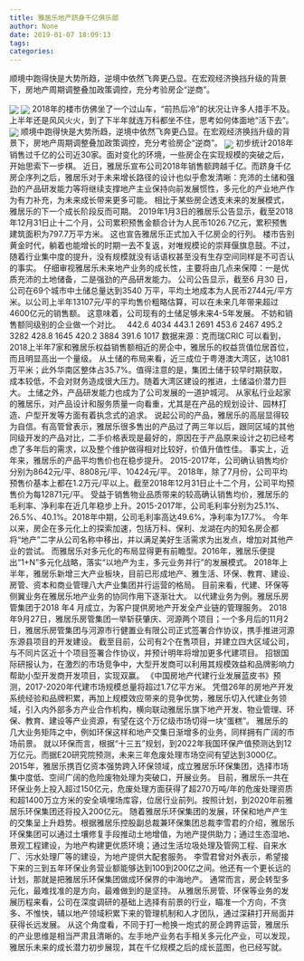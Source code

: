 ```yaml
---
title: 雅居乐地产跻身千亿俱乐部
author: None
date: 2019-01-07 18:09:13
tags: 
categories: 
---
```

顺境中跑得快是大势所趋，逆境中依然飞奔更凸显。在宏观经济换挡升级的背景下，房地产周期调整叠加政策调控，充分考验房企“逆商”。
<!-- more -->
<img align="center" border="0" src="https://imgcdn.yicai.com/uppics/images/2019/01/2dc7d1fb5070e122798d90893c78b9a7.jpg" />
<img align="center" border="0" src="https://imgcdn.yicai.com/uppics/images/2019/01/149812ee8f507a2a8d4ee474f7ac0698.jpg" />
2018年的楼市仿佛坐了一个过山车，“前热后冷”的状况让许多人措手不及。上半年还是风风火火，到了下半年就连万科都坐不住，思考如何体面地“活下去”。
<img align="center" border="0" src="https://imgcdn.yicai.com/uppics/images/2019/01/26665b7cc4fe0244098e452e62b5a58a.jpg" />
顺境中跑得快是大势所趋，逆境中依然飞奔更凸显。在宏观经济换挡升级的背景下，房地产周期调整叠加政策调控，充分考验房企“逆商”。
<img align="center" border="0" src="https://imgcdn.yicai.com/uppics/images/2019/01/cea3dd8d6c3fcd5fe9e0dd0c430839b6.jpg" />
初步统计2018年销售过千亿的公司近30家。面对变化的环境，一些房企在实现规模的突破之后，开始思索下一步棋。
近日，雅居乐宣布公司2018年销售额跨越千亿。而跻身千亿房企序列之后，雅居乐对于未来增长路径的设计也似乎愈发清晰：充沛的土储和强劲的产品研发能力等将继续支撑地产主业保持向前发展惯性，多元化的产业地产作为有力补充，为未来成长带来更多可能。
相比于某些房企透支未来的发展模式，雅居乐的下一个成长阶段反而可期。
2019年1月3日的雅居乐公告显示，截至2018年12月31日止十二个月，公司累积预售金额合计为人民币1026.7亿元，累积预售建筑面积为797.7万平方米。
这也宣告雅居乐正式加入千亿房企的行列。
楼市告别黄金时代，躺着也能增长的时期一去不复返，对唯规模论的崇拜偃旗息鼓。不过，随着行业集中度的提升，没有规模就没有话语权甚至没有生存空间同样是不可否认的事实。
仔细审视雅居乐未来地产业务的成长性，主要将由几点来保障：一是优质充沛的土地储备，二是强劲的产品研发能力。
公司公告显示，截至6 月30 日，公司在69个城市中土储总量达到3540 万平，平均土地成本为人民币2744元/平方米。以公司上半年13107元/平的平均售价粗略估算，可以在未来几年带来超过4600亿元的销售额。
这意味着，公司现有的土储足够未来4-5年发展。
不妨和销售额同级别的企业做一个对比。
 
442.6
4034
443.1
2691
453.6
2467
495.2
3282
428.8
1645
420.2
3884
391.6
1017
数据来源：克而瑞CRIC
可以看到，2018上半年7家和雅居乐权益销售额相近的房企中，雅居乐的权益货值位居首位，而且明显高出一个量级。
从土储的布局来看，近三成位于粤港澳大湾区，达1081万平米；此外华南区整体占35.7%。值得注意的是，集团土储于较早时期获取，成本较低，不会对财务造成很大压力。随着大湾区建设的推进，土储溢价潜力巨大。
土储之外，产品研发能力也成为了公司发展的一道护城河。
从家私行业起家的雅居乐，对产品设计和服务质量一向看重，尤其是在产品的规划设计、园林打造、户型开发等方面有着执念式的追求。
说起公司的产品，雅居乐的高层显得较为自信。有高管曾表示，雅居乐很多售出的产品过了两三年以后，跟同区域的其他同级开发的产品对比，二手价格表现是最好的，原因在于产品原来设计之初已经考虑了多年后的需求，以及整个维护做得相对比较好，价值升值性佳。
事实上，近年来，雅居乐的产品平均售价也在稳步提升。
2015-2017年，公司确认销售均价分别为8642元/平、8808元/平、10424元/平。
2018年，除了7月份，公司平均预售价基本上都在1.2万元/平以上。截至2018年12月31日止十二个月，公司平均预售价为每12871元/平。
受益于销售物业品质带来的较高确认销售均价，雅居乐的毛利率、净利率在近几年稳步上升。2015-2017年，公司毛利率分别为25.1%、26.5%、40.1%。2018年中期，公司毛利率高达49.6%，净利率为17.7%。
今年以来，房企在多元化上的探索加速，包括万科、保利、龙湖在内的知名房企都将“地产”二字从公司名称中移出，并以满足美好生活需求为出发点，增加对其他产业的尝试。
而雅居乐对多元化的布局显得更有前瞻型。2016年，雅居乐便提出“1+N”多元化战略，落实“以地产为主，多元业务并行”的发展模式。
2018年上半年，雅居乐新增三大产业板块，目前已形成地产、雅生活、环保、教育、建设、房管、资本和商业管理八大产业集团并行运营的格局。
目前来看，代建、环保等侧翼业务在雅居乐地产业务的协同作用下逐渐壮大。
以代建业务为例。雅居乐房管集团于2018 年4 月成立，为客户提供房地产开发全产业链的管理服务。
2018年9月27日，雅居乐房管集团一举斩获肇庆、河源两个项目；一个多月后的11月2日，雅居乐房管集团与河源市行健置业有限公司正式签署合作协议，携手推进河源东源县项目的开发建设。
截至目前，公司有2个在售项目，并建立四大区域公司，与不同片区近十个项目签署合作协议，并预计明年将增加更多代建项目。
招银国际研报认为，在激烈的市场竞争中，大型开发商可以利用其规模效益和品牌影响力帮助小型开发商开发项目，实现双赢。
《中国房地产代建行业发展蓝皮书》预测，2017-2020年代建市场规模总量将超过1.7亿平方米。
凭借26年的房地产开发系统经验和品牌积累，再加上规模效应带来的竞争优势，雅居乐切入代建业务领域，引入内外部多方产业合作机构，横向联动雅居乐旗下地产开发、物业管理、环保、教育、建设等产业资源，有望在这个万亿级市场切得一块“蛋糕”。
雅居乐的几大业务矩阵之中，例如环保这样和地产交集日渐增多的业务，同样拥有广阔的市场前景。
就以环保而言，根据“十三五”规划，到2022年我国环保产值预测达到12万亿元。而据E20研究院预测，未来三年危废处理市场空间有望达到3000亿。
2015年，雅居乐携百亿资本强势跨入环保领域，成立雅居乐环保集团，选择市场集中度低、空间广阔的危险废物处理为突破口，开展业务。
目前，雅居乐一共在环保业务上投入超过150亿元，危废处理方面获得了超270万吨/年的危废处理资质和超1400万立方米的安全填埋场库容，位居行业前列。按照计划，到2020年前雅居乐环保集团还将投入200亿元。
随着雅居乐环保集团的发展，环保和地产产生的交集呈上升趋势。根据雅居乐控股副总裁兼环保集团总裁李雪君的介绍，雅居乐环保集团可以通过土壤修复手段推动土地增值，为地产提供助力；通过生态湿地、景观工程建设，为地产构建更优质环境；通过生活垃圾处理及管网工程、自来水厂、污水处理厂等的建设，为地产提供大配套服务。
李雪君曾对外表示，希望接下来的三到五年环保业务营业额能够达到100到200亿之间。他还有一个更长远的计划，那就是把雅居乐环保集团做成环保界的中海地产。
通常而言，房企转型多元化，最难找准的是方向，最难做到的是坚持。
从雅居乐房管、环保等业务的发展历程来看，公司在深度调研的基础上选择有前景的行业，瞄准一个方向，不贪多、不惟快，辅以地产领域积累下来的管理机制和人才团队，通过深耕打开局面并获得长远发展。
从这个角度看，不同于打一枪换一炮式的房企跨界运营，雅居乐的产业思维是相当严肃且清晰的。左手地产业务右手相关多元化产业，可以发现，雅居乐未来的成长潜力初步展现，其在千亿规模之后的成长蓝图，也已经写就。
 
 
